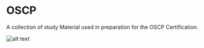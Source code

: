 # OSCP
A collection of study Material used in preparation for the OSCP Certification.

![alt text](https://raw.githubusercontent.com/happy05dz/Batch-Script-Collection/master/_images/banner.gif)
